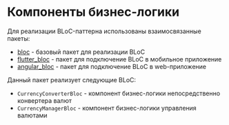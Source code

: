 # Компоненты бизнес-логики

Для реализации BLoC-паттерна использованы взаимосвязанные пакеты:

- [bloc](https://pub.dev/packages/bloc) - базовый пакет для реализации BLoC
- [flutter_bloc](https://pub.dev/packages/flutter_bloc) - пакет для подключение BLoC в мобильное приложение
- [angular_bloc](https://pub.dev/packages/angular_bloc) - пакет для подключение BLoC в web-приложение

Данный пакет реализует следующие BLoC:

- `CurrencyConverterBloc` - компонент бизнес-логики непосредственно конвертера валют
- `CurrencyManagerBloc` - компонент бизнес-логики управления валютами
